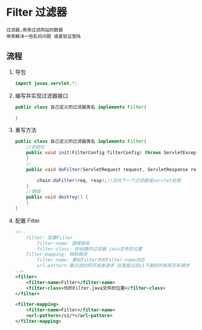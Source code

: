 # Filter 过滤器

    过滤器,用来过滤网站的数据
    用来解决一些乱码问题 或者验证登陆

## 流程

1. 导包

   ```Java
   import javax.servlet.*;
   ```

2. 编写并实现过滤器接口

   ```Java
   public class 自己定义的过滤器类名 implements Filter{

   }
   ```

3. 重写方法

   ```Java
   public class 自己定义的过滤器类名 implements Filter{
       //初始化
       public void init(FilterConfig filterConfig) throws ServletException {
       }
       //
       public void doFilter(ServletRequest request, ServletResponse response, FilterChain chain) throws IOException, ServletException {

           chain.doFilter(req, resp);//交给下一个过滤器或servlet处理
       }
       //销毁
       public void destroy() {
       }
   }
   ```

4. 配置 Filter

   ```XML
   <!--
       filter: 配置Filter
           filter-name: 随意取名
           filter-class: 你创建的过滤器.java文件的位置
       filter-mapping: 映射路径
           filter-name: 要和filter中的filter-name对应
           url-pattern:要过滤的网页或者请求 这里是过滤s1下面的所有网页和请求
   -->
   <filter>
       <filter-name>Filter</filter-name>
       <filter-class>你的Filter.java文件的位置</filter-class>
   </filter>

   <filter-mapping>
       <filter-name>Filter</filter-name>
       <url-pattern>/s1/*</url-pattern>
   </filter-mapping>
   ```
